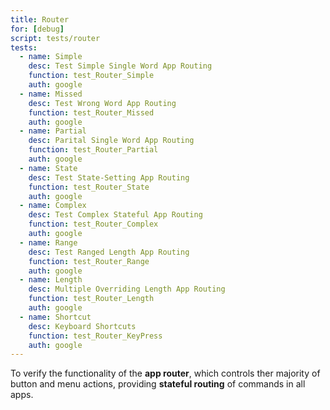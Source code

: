 ```yaml
---
title: Router
for: [debug]
script: tests/router
tests:
  - name: Simple
    desc: Test Simple Single Word App Routing
    function: test_Router_Simple
    auth: google
  - name: Missed
    desc: Test Wrong Word App Routing
    function: test_Router_Missed
    auth: google
  - name: Partial
    desc: Parital Single Word App Routing
    function: test_Router_Partial
    auth: google
  - name: State
    desc: Test State-Setting App Routing
    function: test_Router_State
    auth: google
  - name: Complex
    desc: Test Complex Stateful App Routing
    function: test_Router_Complex
    auth: google
  - name: Range
    desc: Test Ranged Length App Routing
    function: test_Router_Range
    auth: google
  - name: Length
    desc: Multiple Overriding Length App Routing
    function: test_Router_Length
    auth: google
  - name: Shortcut
    desc: Keyboard Shortcuts
    function: test_Router_KeyPress
    auth: google
---
```

To verify the functionality of the __app router__, which controls ther majority of button and menu actions, providing __stateful routing__ of commands in all apps.